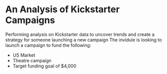 # An Analysis of Kickstarter Campaigns
Performing analysis on Kickstarter data to uncover trends and create a strategy for someone launching a new campaign
The invidule is looking to launch a campaign to fund the following:
* US Market
* Theatre campaign
* Target funding goal of $4,000
